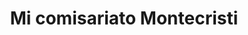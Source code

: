 ---
title: "Mi comisariato Montecristi"
url: /montecristi/mi-comisariato-montecristi/
shop: centro comercial
---